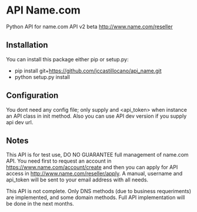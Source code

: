 API Name.com
=======================

Python API for name.com API v2 beta http://www.name.com/reseller

Installation
-----------------------

You can install this package either pip or setup.py:

 * pip install git+https://github.com/jccastillocano/api_name.git
 * python setup.py install

Configuration
-----------------------

You dont need any config file; only supply <username> and <api_token> when
instance an API class in init method. Also you can use API dev version
if you supply api dev url.

Notes
-----------------------

This API is for test use, DO NO GUARANTEE full management of name.com API.
You need first to request an account in https://www.name.com/account/create
and then you can apply for API access in http://www.name.com/reseller/apply.
A manual, username and api_token will be sent to your email address with
all needs.

This API is not complete. Only DNS methods (due to business requeriments)
are implemented, and some domain methods. Full API implementation will be
done in the next months.
